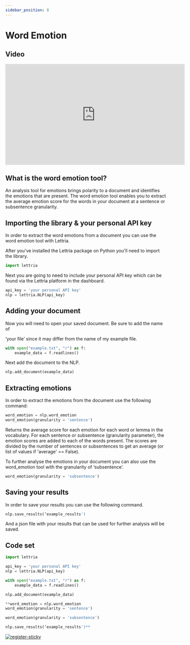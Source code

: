 ```yaml
---
sidebar_position: 8
---
```


# Word Emotion

## Video

<iframe width="560" height="315" src="https://www.youtube.com/embed/RyXrqEf84rU" title="YouTube video player" frameborder="0" allow="accelerometer; autoplay; clipboard-write; encrypted-media; gyroscope; picture-in-picture" allowfullscreen></iframe>

## What is the word emotion tool?

An analysis tool for emotions brings polarity to a document and identifies the emotions that are present. The word emotion tool enables you to extract the average emotion score for the words in your document at a sentence or subsentence granularity.

## Importing the library & your personal API key

In order to extract the word emotions from a document you can use the word emotion tool with Lettria.

After you've installed the Lettria package on Python you'll need to import the library.

```python
import lettria
```

Next you are going to need to include your personal API key which can be found via the Lettria platform in the dashboard.

```python
api_key = 'your personal API key'
nlp = lettria.NLP(api_key)
```

## Adding your document

Now you will need to open your saved document. Be sure to add the name of

‘your file’ since it may differ from the name of my example file.

```python
with open("example.txt", "r") as f:
	example_data = f.readlines()
```

Next add the document to the NLP.

```python
nlp.add_document(example_data)
```

## Extracting emotions

In order to extract the emotions from the document use the following command:

```python
word_emotion = nlp.word_emotion
word_emotion(granularity = 'sentence')
```

Returns the average score for each emotion for each word or lemma in the vocabulary. For each sentence or subsentence (granularity parameter), the emotion scores are added to each of the words present. The scores are divided by the number of sentences or subsentences to get an average (or list of values if 'average' == False).

To further analyse the emotions in your document you can also use the word_emotion tool with the granularity of ‘subsentence’.

```python
word_emotion(granularity = 'subsentence')
```

## Saving your results

In order to save your results you can use the following command.

```python
nlp.save_results(‘example_results')
```

And a json file with your results that can be used for further analysis will be saved.

## Code set

```python
import lettria

api_key = 'your personal API key'
nlp = lettria.NLP(api_key)

with open("example.txt", "r") as f:
	example_data = f.readlines()

nlp.add_document(example_data)

**word_emotion = nlp.word_emotion
word_emotion(granularity = 'sentence')

word_emotion(granularity = 'subsentence')

nlp.save_results(‘example_results')**
```

[![register-sticky](/img/register-sticky.png)](https://app.lettria.com/signup)
